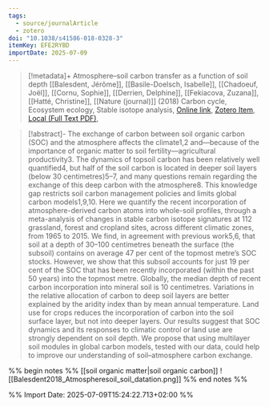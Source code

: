 ```yaml
---
tags:
  - source/journalArticle
  - zotero
doi: "10.1038/s41586-018-0328-3"
itemKey: EFE2RYBD
importDate: 2025-07-09
---
```

>[!metadata]+
> Atmosphere–soil carbon transfer as a function of soil depth
> [[Balesdent, Jérôme]], [[Basile-Doelsch, Isabelle]], [[Chadoeuf, Joël]], [[Cornu, Sophie]], [[Derrien, Delphine]], [[Fekiacova, Zuzana]], [[Hatté, Christine]], 
> [[Nature (journal)]] (2018)
> Carbon cycle, Ecosystem ecology, Stable isotope analysis, 
> [Online link](https://www.nature.com/articles/s41586-018-0328-3), [Zotero Item](zotero://select/library/items/EFE2RYBD), [Local (Full Text PDF)](file://C:/Users/aburg/Documents/references/zotero/storage/WYLQRNW7/Balesdent2018_Atmospheresoil.pdf), 

>[!abstract]-
>The exchange of carbon between soil organic carbon (SOC) and the atmosphere affects the climate1,2 and—because of the importance of organic matter to soil fertility—agricultural productivity3. The dynamics of topsoil carbon has been relatively well quantified4, but half of the soil carbon is located in deeper soil layers (below 30 centimetres)5–7, and many questions remain regarding the exchange of this deep carbon with the atmosphere8. This knowledge gap restricts soil carbon management policies and limits global carbon models1,9,10. Here we quantify the recent incorporation of atmosphere-derived carbon atoms into whole-soil profiles, through a meta-analysis of changes in stable carbon isotope signatures at 112 grassland, forest and cropland sites, across different climatic zones, from 1965 to 2015. We find, in agreement with previous work5,6, that soil at a depth of 30–100 centimetres beneath the surface (the subsoil) contains on average 47 per cent of the topmost metre’s SOC stocks. However, we show that this subsoil accounts for just 19 per cent of the SOC that has been recently incorporated (within the past 50 years) into the topmost metre. Globally, the median depth of recent carbon incorporation into mineral soil is 10 centimetres. Variations in the relative allocation of carbon to deep soil layers are better explained by the aridity index than by mean annual temperature. Land use for crops reduces the incorporation of carbon into the soil surface layer, but not into deeper layers. Our results suggest that SOC dynamics and its responses to climatic control or land use are strongly dependent on soil depth. We propose that using multilayer soil modules in global carbon models, tested with our data, could help to improve our understanding of soil–atmosphere carbon exchange.

%% begin notes %%
[[soil organic matter|soil organic carbon]]
![[Balesdent2018_Atmospheresoil_soil_datation.png]]
%% end notes %%

%% Import Date: 2025-07-09T15:24:22.713+02:00 %%
